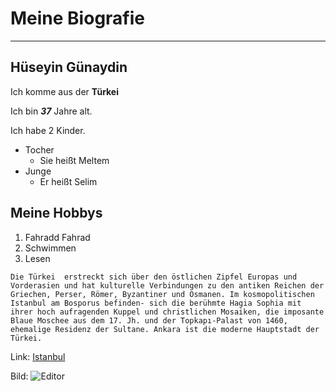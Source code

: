 # Meine Biografie

---

## Hüseyin Günaydin

Ich komme aus der **Türkei**

Ich bin **_37_** Jahre alt.

Ich habe 2 Kinder.

- Tocher
  - Sie heißt Meltem
- Junge
  - Er heißt Selim

## Meine Hobbys

1. Fahradd Fahrad
2. Schwimmen
3. Lesen
<!--Ich wohne in Berlin-->

```
Die Türkei  erstreckt sich über den östlichen Zipfel Europas und Vorderasien und hat kulturelle Verbindungen zu den antiken Reichen der Griechen, Perser, Römer, Byzantiner und Osmanen. Im kosmopolitischen Istanbul am Bosporus befinden- sich die berühmte Hagia Sophia mit ihrer hoch aufragenden Kuppel und christlichen Mosaiken, die imposante Blaue Moschee aus dem 17. Jh. und der Topkapı-Palast von 1460, ehemalige Residenz der Sultane. Ankara ist die moderne Hauptstadt der Türkei.
```

Link:
[Istanbul](https://tourscanner.com/blog/de/tagesausfluege-von-istanbul/)

Bild:
![Editor](https://media.istockphoto.com/photos/bosphorus-bridge-during-the-sunset-istanbul-picture-id514325748)
